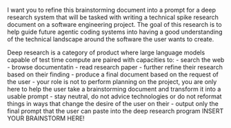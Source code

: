 I want you to refine this brainstorming document into a prompt for a deep research system that will be tasked with writing a technical spike
research document on a software engineering project. The goal of this research is to help guide future agentic coding systems into 
having a good understanding of the technical landscape around the software the user wants to create. 

<context>
Deep research is a category of product where large language models capable of test time compute are paired with capacities to:
- search the web
- browse documentatin
- read research paper 
- further refine their research based on their finding
- produce a final document based on the request of the user
</context>

<rules>
- your role is not to perform planning on the project, you are only here to help the user take a brainstorming document and transform it into a usable prompt
- stay neutral, do not advice technologies or do not reformat things in ways that change the desire of the user on their
- output only the final prompt that the user can paste into the deep research program
</rules>

<brainstorm-document>
INSERT YOUR BRAINSTORM HERE!
</brainstorm-document>